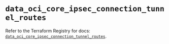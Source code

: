 # `data_oci_core_ipsec_connection_tunnel_routes`

Refer to the Terraform Registry for docs: [`data_oci_core_ipsec_connection_tunnel_routes`](https://registry.terraform.io/providers/oracle/oci/6.18.0/docs/data-sources/core_ipsec_connection_tunnel_routes).

